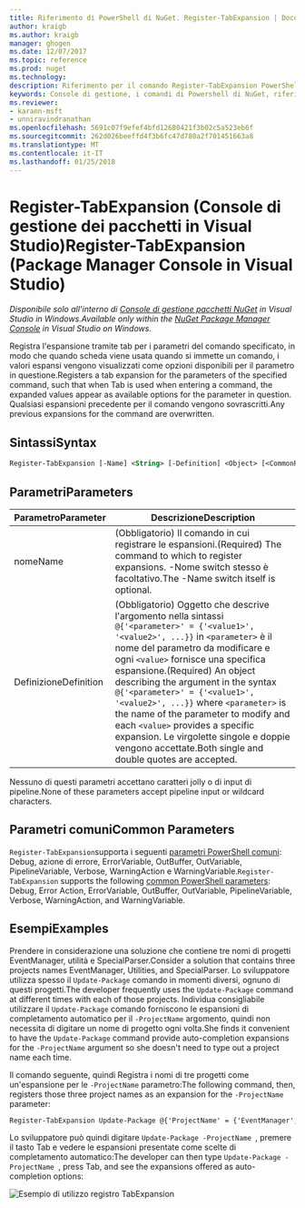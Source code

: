 ```yaml
---
title: Riferimento di PowerShell di NuGet. Register-TabExpansion | Documenti Microsoft
author: kraigb
ms.author: kraigb
manager: ghogen
ms.date: 12/07/2017
ms.topic: reference
ms.prod: nuget
ms.technology: 
description: Riferimento per il comando Register-TabExpansion PowerShell nella Console di gestione pacchetti NuGet in Visual Studio.
keywords: Console di gestione, i comandi di Powershell di NuGet, riferimento di Powershell di NuGet, Register-TabExpansion del pacchetto NuGet
ms.reviewer:
- karann-msft
- unniravindranathan
ms.openlocfilehash: 5691c07f9efef4bfd12680421f3b02c5a523eb6f
ms.sourcegitcommit: 262d026beeffd4f3b6fc47d780a2f701451663a8
ms.translationtype: MT
ms.contentlocale: it-IT
ms.lasthandoff: 01/25/2018
---
```

# <a name="register-tabexpansion-package-manager-console-in-visual-studio"></a><span data-ttu-id="65504-104">Register-TabExpansion (Console di gestione dei pacchetti in Visual Studio)</span><span class="sxs-lookup"><span data-stu-id="65504-104">Register-TabExpansion (Package Manager Console in Visual Studio)</span></span>

<span data-ttu-id="65504-105">*Disponibile solo all'interno di [Console di gestione pacchetti NuGet](Package-Manager-Console.md) in Visual Studio in Windows.*</span><span class="sxs-lookup"><span data-stu-id="65504-105">*Available only within the [NuGet Package Manager Console](Package-Manager-Console.md) in Visual Studio on Windows.*</span></span>

<span data-ttu-id="65504-106">Registra l'espansione tramite tab per i parametri del comando specificato, in modo che quando scheda viene usata quando si immette un comando, i valori espansi vengono visualizzati come opzioni disponibili per il parametro in questione.</span><span class="sxs-lookup"><span data-stu-id="65504-106">Registers a tab expansion for the parameters of the specified command, such that when Tab is used when entering a command, the expanded values appear as available options for the parameter in question.</span></span> <span data-ttu-id="65504-107">Qualsiasi espansioni precedente per il comando vengono sovrascritti.</span><span class="sxs-lookup"><span data-stu-id="65504-107">Any previous expansions for the command are overwritten.</span></span>

## <a name="syntax"></a><span data-ttu-id="65504-108">Sintassi</span><span class="sxs-lookup"><span data-stu-id="65504-108">Syntax</span></span>

```ps
Register-TabExpansion [-Name] <String> [-Definition] <Object> [<CommonParameters>]
```

## <a name="parameters"></a><span data-ttu-id="65504-109">Parametri</span><span class="sxs-lookup"><span data-stu-id="65504-109">Parameters</span></span>

| <span data-ttu-id="65504-110">Parametro</span><span class="sxs-lookup"><span data-stu-id="65504-110">Parameter</span></span> | <span data-ttu-id="65504-111">Descrizione</span><span class="sxs-lookup"><span data-stu-id="65504-111">Description</span></span> |
| --- | --- |
| <span data-ttu-id="65504-112">nome</span><span class="sxs-lookup"><span data-stu-id="65504-112">Name</span></span> | <span data-ttu-id="65504-113">(Obbligatorio) Il comando in cui registrare le espansioni.</span><span class="sxs-lookup"><span data-stu-id="65504-113">(Required) The command to which to register expansions.</span></span> <span data-ttu-id="65504-114">-Nome switch stesso è facoltativo.</span><span class="sxs-lookup"><span data-stu-id="65504-114">The -Name switch itself is optional.</span></span> |
| <span data-ttu-id="65504-115">Definizione</span><span class="sxs-lookup"><span data-stu-id="65504-115">Definition</span></span> | <span data-ttu-id="65504-116">(Obbligatorio) Oggetto che descrive l'argomento nella sintassi `@{'<parameter>' = {'<value1>', '<value2>', ...}}` in `<parameter>` è il nome del parametro da modificare e ogni `<value>` fornisce una specifica espansione.</span><span class="sxs-lookup"><span data-stu-id="65504-116">(Required) An object describing the argument in the syntax `@{'<parameter>' = {'<value1>', '<value2>', ...}}` where `<parameter>` is the name of the parameter to modify and each `<value>` provides a specific expansion.</span></span> <span data-ttu-id="65504-117">Le virgolette singole e doppie vengono accettate.</span><span class="sxs-lookup"><span data-stu-id="65504-117">Both single and double quotes are accepted.</span></span> |

<span data-ttu-id="65504-118">Nessuno di questi parametri accettano caratteri jolly o di input di pipeline.</span><span class="sxs-lookup"><span data-stu-id="65504-118">None of these parameters accept pipeline input or wildcard characters.</span></span>

## <a name="common-parameters"></a><span data-ttu-id="65504-119">Parametri comuni</span><span class="sxs-lookup"><span data-stu-id="65504-119">Common Parameters</span></span>

<span data-ttu-id="65504-120">`Register-TabExpansion`supporta i seguenti [parametri PowerShell comuni](http://go.microsoft.com/fwlink/?LinkID=113216): Debug, azione di errore, ErrorVariable, OutBuffer, OutVariable, PipelineVariable, Verbose, WarningAction e WarningVariable.</span><span class="sxs-lookup"><span data-stu-id="65504-120">`Register-TabExpansion` supports the following [common PowerShell parameters](http://go.microsoft.com/fwlink/?LinkID=113216): Debug, Error Action, ErrorVariable, OutBuffer, OutVariable, PipelineVariable, Verbose, WarningAction, and WarningVariable.</span></span>

## <a name="examples"></a><span data-ttu-id="65504-121">Esempi</span><span class="sxs-lookup"><span data-stu-id="65504-121">Examples</span></span>

<span data-ttu-id="65504-122">Prendere in considerazione una soluzione che contiene tre nomi di progetti EventManager, utilità e SpecialParser.</span><span class="sxs-lookup"><span data-stu-id="65504-122">Consider a solution that contains three projects names EventManager, Utilities, and SpecialParser.</span></span> <span data-ttu-id="65504-123">Lo sviluppatore utilizza spesso il `Update-Package` comando in momenti diversi, ognuno di questi progetti.</span><span class="sxs-lookup"><span data-stu-id="65504-123">The developer frequently uses the `Update-Package` command at different times with each of those projects.</span></span> <span data-ttu-id="65504-124">Individua consigliabile utilizzare il `Update-Package` comando forniscono le espansioni di completamento automatico per il `-ProjectName` argomento, quindi non necessita di digitare un nome di progetto ogni volta.</span><span class="sxs-lookup"><span data-stu-id="65504-124">She finds it convenient to have the `Update-Package` command provide auto-completion expansions for the `-ProjectName` argument so she doesn't need to type out a project name each time.</span></span> 

<span data-ttu-id="65504-125">Il comando seguente, quindi Registra i nomi di tre progetti come un'espansione per le `-ProjectName` parametro:</span><span class="sxs-lookup"><span data-stu-id="65504-125">The following command, then, registers those three project names as an expansion for the `-ProjectName` parameter:</span></span>

```ps
Register-TabExpansion Update-Package @{'ProjectName' = {'EventManager', 'Utilities', 'SpecialParser'}}    
```

<span data-ttu-id="65504-126">Lo sviluppatore può quindi digitare `Update-Package -ProjectName `, premere il tasto Tab e vedere le espansioni presentate come scelte di completamento automatico:</span><span class="sxs-lookup"><span data-stu-id="65504-126">The developer can then type `Update-Package -ProjectName `, press Tab, and see the expansions offered as auto-completion options:</span></span>

![Esempio di utilizzo registro TabExpansion](media/Register-TabExpansion-Example.png)
